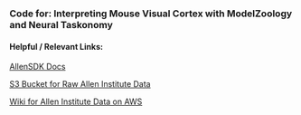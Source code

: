 ### Code for: Interpreting Mouse Visual Cortex with ModelZoology and Neural Taskonomy

#### Helpful / Relevant Links:

[AllenSDK Docs](https://allensdk.readthedocs.io/en/latest/brain_observatory.html)

[S3 Bucket for Raw Allen Institute Data](https://console.aws.amazon.com/s3/buckets/allen-brain-observatory/)

[Wiki for Allen Institute Data on AWS](https://github.com/AllenInstitute/AllenSDK/wiki/Use-the-Allen-Brain-Observatory-%E2%80%93-Visual-Coding-on-AWS)


